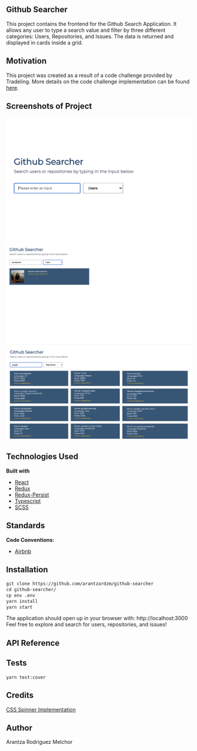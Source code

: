 ## Github Searcher
This project contains the frontend for the Github Search Application. It allows any user to type a search value and filter by three different categories: Users, Repositories, and Issues. The data is returned and displayed in cards inside a grid.

## Motivation
This project was created as a result of a code challenge provided by Tradeling. More details on the code challenge implementation can be found [here](https://github.com/tradeling/coding-tasks/tree/develop/fullstack-javascript).

## Screenshots of Project
![Search Page Image](https://github.com/arantzardzm/github-searcher/blob/main/public/images/SearchPage.png)
![Users Select Page Image](https://github.com/arantzardzm/github-searcher/blob/main/public/images/UsersSelect.png)
![Repositories Select Page Image](https://github.com/arantzardzm/github-searcher/blob/main/public/images/RepositoriesSelect.png)


## Technologies Used
<b>Built with</b>
- [React](https://reactjs.org/)
- [Redux](https://redux.js.org/)
- [Redux-Persist](https://github.com/rt2zz/redux-persist)
- [Typescript](https://www.typescriptlang.org/)
- [SCSS](https://sass-lang.com/)


## Standards
<b>Code Conventions:</b>
- [Airbnb](https://github.com/airbnb/javascript)

## Installation

```
git clone https://github.com/arantzardzm/github-searcher
cd github-searcher/
cp env .env
yarn install
yarn start
```
The application should open up in your browser with: http://localhost:3000
Feel free to explore and search for users, repositories, and issues!

## API Reference



## Tests

```
yarn test:cover

```


## Credits

[CSS Spinner Implementation](https://tobiasahlin.com/spinkit/)


## Author
Arantza Rodriguez Melchor
